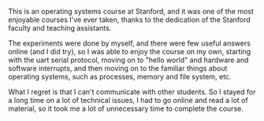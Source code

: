 This is an operating systems course at Stanford, and it was one of the most enjoyable courses I've ever taken, thanks to the dedication of the Stanford faculty and teaching assistants.

The experiments were done by myself, and there were few useful answers online (and I did try), so I was able to enjoy the course on my own, starting with the uart serial protocol, moving on to "hello world" and hardware and software interrupts, and then moving on to the familiar things about operating systems, such as processes, memory and file system, etc.

What I regret is that I can't communicate with other students. So I stayed for a long time on a lot of technical issues, I had to go online and read a lot of material, so it took me a lot of unnecessary time to complete the course.
